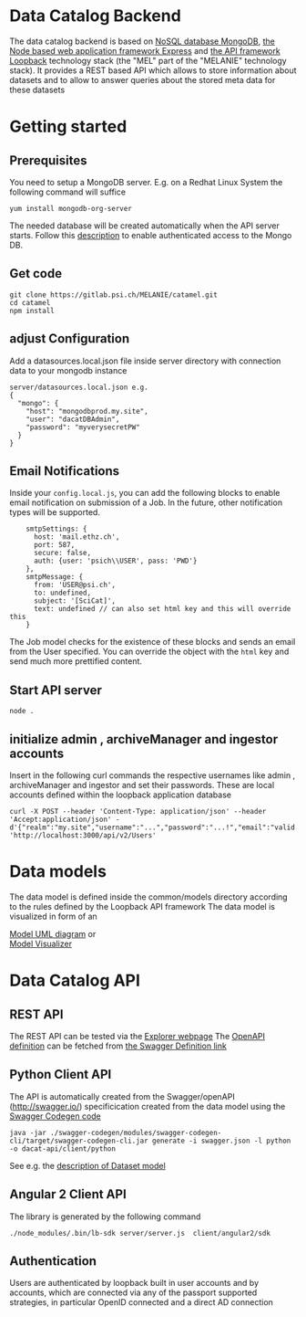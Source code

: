 # Data Catalog Backend
The data catalog backend is based on [NoSQL database MongoDB](https://www.mongodb.com/), [the Node based web application framework Express](http://expressjs.com/) and [the API framework Loopback](http://loopback.io/) technology stack (the "MEL" part of the "MELANIE" technology stack). It provides a REST based API which allows to store information about datasets and to allow to answer queries about the stored meta data for these datasets

# Getting started

## Prerequisites
You need to setup a MongoDB server. E.g. on a Redhat Linux System the following command will suffice

```
yum install mongodb-org-server
```

The needed database will be created automatically when the API server starts. Follow this [description](https://docs.mongodb.com/manual/tutorial/enable-authentication/) to enable authenticated access to the Mongo DB.

## Get code
```
git clone https://gitlab.psi.ch/MELANIE/catamel.git
cd catamel
npm install
```

## adjust Configuration
Add a datasources.local.json file inside server directory with connection data to your mongodb instance

```
server/datasources.local.json e.g.
{
  "mongo": {
    "host": "mongodbprod.my.site",
    "user": "dacatDBAdmin",
    "password": "myverysecretPW"
  }
}

```

## Email Notifications

Inside your `config.local.js`, you can add the following blocks to enable email notification on submission of a Job. In the future, other notification types will be supported.

```
    smtpSettings: {
      host: 'mail.ethz.ch',
      port: 587,
      secure: false,
      auth: {user: 'psich\\USER', pass: 'PWD'}
    },
    smtpMessage: {
      from: 'USER@psi.ch',
      to: undefined,
      subject: '[SciCat]',
      text: undefined // can also set html key and this will override this
    }
```

The Job model checks for the existence of these blocks and sends an email from the User specified. You can override the object with the `html` key and send much more prettified content.




## Start API server
```
node .
```

## initialize admin , archiveManager and ingestor accounts

Insert in the following curl commands the respective usernames like admin , archiveManager and ingestor and set their passwords. These are local accounts defined within the loopback application database

```
curl -X POST --header 'Content-Type: application/json' --header 'Accept:application/json' -d'{"realm":"my.site","username":"...","password":"...!","email":"valid.email@my.site","emailVerified":true}' 'http://localhost:3000/api/v2/Users'

```

# Data models

The data model is defined inside the common/models directory according to the rules defined by the Loopback API framework
The data model is visualized in form of an

[Model UML diagram](http://localhost:3000/modeldiagram) or  
[Model Visualizer](http://localhost:3000/visualize)

# Data Catalog API

## REST API

The REST API can be tested via the [Explorer webpage](http://localhost:3000/explorer)
The [OpenAPI definition](https://www.openapis.org/) can be fetched from  [the Swagger Definition link](http://localhost:3000/explorer/swagger.json)

## Python Client API
The API is automatically created from the Swagger/openAPI (http://swagger.io/) specificication created from the data model using the [Swagger Codegen code](https://github.com/swagger-api/swagger-codegen)

```
java -jar ./swagger-codegen/modules/swagger-codegen-cli/target/swagger-codegen-cli.jar generate -i swagger.json -l python -o dacat-api/client/python
```

See e.g. the [description of Dataset model](https://gitlab.psi.ch/MELANIE/catamel/blob/master/client/python/docs/Dataset.md)

## Angular 2 Client API
The library is generated by the following command
```
./node_modules/.bin/lb-sdk server/server.js  client/angular2/sdk
```

## Authentication
Users are authenticated by loopback built in user accounts and by accounts, which are connected via any of the passport supported strategies, in particular OpenID connected and a direct AD connection
